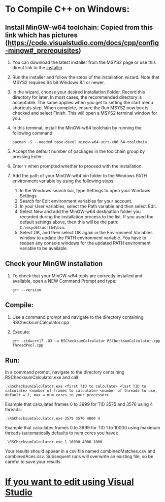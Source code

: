 # To Compile C++ on Windows:

## Install MinGW-w64 toolchain: Copied from this link which has pictures (https://code.visualstudio.com/docs/cpp/config-mingw#_prerequisites)

1. You can download the latest installer from the MSYS2 page or use this direct link to the [installer](https://github.com/msys2/msys2-installer/releases/download/2024-12-08/msys2-x86_64-20241208.exe).

2. Run the installer and follow the steps of the installation wizard. Note that MSYS2 requires 64 bit Windows 8.1 or newer.

3. In the wizard, choose your desired Installation Folder. Record this directory for later. In most cases, the recommended directory is acceptable. The same applies when you get to setting the start menu shortcuts step. When complete, ensure the Run MSYS2 now box is checked and select Finish. This will open a MSYS2 terminal window for you.

4. In this terminal, install the MinGW-w64 toolchain by running the following command:

   `pacman -S --needed base-devel mingw-w64-ucrt-x86_64-toolchain`

6. Accept the default number of packages in the toolchain group by pressing Enter.

7. Enter `Y` when prompted whether to proceed with the installation.

8. Add the path of your MinGW-w64 bin folder to the Windows PATH environment variable by using the following steps:
    1. In the Windows search bar, type Settings to open your Windows Settings.
    2. Search for Edit environment variables for your account.
    3. In your User variables, select the Path variable and then select Edit.
    4. Select New and add the MinGW-w64 destination folder you recorded during the installation process to the list. If you used the default settings above, then this will be the path: `C:\msys64\ucrt64\bin`.
    5. Select OK, and then select OK again in the Environment Variables window to update the PATH environment variable. You have to reopen any console windows for the updated PATH environment variable to be available.

## Check your MinGW installation

1. To check that your MinGW-w64 tools are correctly installed and available, open a NEW Command Prompt and type:

   `g++ --version`

## Compile:

1. Use a command prompt and navigate to the directory containing RSChecksumCalculator.cpp
2. Execute:

   `g++ -std=c++17 -O3 -o RSChecksumCalculator RSChecksumCalculator.cpp ThreadPool.cpp`

## Run:
In a command prompt, navigate to the directory containing RSChecksumCalculator.exe and call 

`.\RSChecksumCalculator.exe <first TID to calculate> <last TID to calculate> <number of frames to calculate> <number of threads to use, default = 1, max = num cores in your processor>`

Example that calculates frames 0 to 3999 for TID 3575 and 3576 using 4 threads: 

`.\RSChecksumCalculator.exe 3575 3576 4000 4`

Example that calculates frames 0 to 3999 for TID 1 to 10000 using maximum threads (automatically defaults to num cores you have): 

`.\RSChecksumCalculator.exe 1 10000 4000 1000`

Your results should appear in a csv file named combinedMatches.csv and combinedAces.csv. Subsequent runs will overwrite an existing file, so be careful to save your results.

# [If you want to edit using Visual Studio](https://code.visualstudio.com/docs/languages/cpp)

